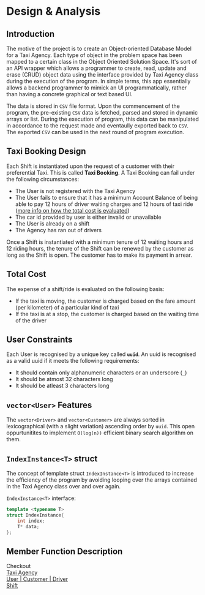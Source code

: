 # Design & Analysis

## Introduction
The motive of the project is to create an Object-oriented Database Model for a Taxi Agency. Each type of object in the problem space has been mapped to a certain class in the Object Oriented Solution Space. It's sort of an API wrapper which allows a programmer to create, read, update and erase (CRUD) object data using the interface provided by Taxi Agency class during the execution of the program. In simple terms, this app essentially allows a backend programmer to mimick an UI programmatically, rather than having a concrete graphical or text based UI.

The data is stored in `CSV` file format. Upon the commencement of the program, the pre-existing `CSV` data is fetched, parsed and stored in dynamic arrays or list. During the execution of program, this data can be manipulated in accordance to the request made and eventaully exported back to `CSV`. The exported `CSV` can be used in the next round of program execution.

## Taxi Booking Design
Each Shift is instantiated upon the request of a customer with their preferential Taxi. This is called __Taxi Booking__. A Taxi Booking can fail under the following circumstances:
 * The User is not registered with the Taxi Agency
 * The User fails to ensure that it has a minimum Account Balance of being able to pay 12 hours of driver waiting charges and 12 hours of taxi ride ([more info on how the total cost is evaluated](#Total_Cost))
 * The car id provided by user is either invalid or unavailable
 * The User is already on a shift
 * The Agency has ran out of drivers

Once a Shift is instantiated with a minimum tenure of 12 waiting hours and 12 riding hours, the tenure of the Shift can be renewed by the customer as long as the Shift is open. The customer has to make its payment in arrear.

## Total Cost
The expense of a shift/ride is evaluated on the following basis:
 * If the taxi is moving, the customer is charged based on the fare amount (per kilometer) of a particular kind of taxi
 * If the taxi is at a stop, the customer is charged based on the waiting time of the driver

## User Constraints
Each User is recognised by a unique key called __`uuid`__. An uuid is recognised as a valid uuid if it meets the following requirements:
 * It should contain only alphanumeric characters or an underscore (`_`)
 * It should be atmost 32 characters long
 * It should be atleast 3 characters long

## `vector<User>` Features
The `vector<Driver>` and `vector<Customer>` are always sorted in lexicographical (with a slight variation) ascending order by `uuid`.
This open oppurtunitites to implement `O(log(n))` efficient binary search algorithm on them.

## `IndexInstance<T>` struct
The concept of template struct `IndexInstance<T>` is introduced to increase the efficiency of the program by avoiding looping over the arrays contained in the Taxi Agency class over and over again.

`IndexInstance<T>` interface:
```cpp
template <typename T>
struct IndexInstance{
    int index;
    T* data;
};
```

## Member Function Description
Checkout <br />
[Taxi Agency](./Taxi_Agency.md) <br />
[User | Customer | Driver](./User.md) <br />
[Shift](./Shift.md)
